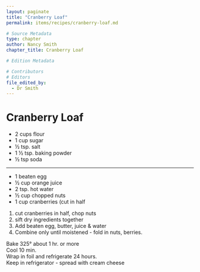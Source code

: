 ```yaml
---  
layout: paginate  
title: "Cranberry Loaf"  
permalink: items/recipes/cranberry-loaf.md

# Source Metadata  
type: chapter  
author: Nancy Smith  
chapter_title: Cranberry Loaf

# Edition Metadata

# Contributors
# Editors  
file_edited_by:   
  - Dr Smith  
---
```


# Cranberry Loaf

* 2 cups flour  
* 1 cup sugar  
* ½ tsp. salt  
* 1 ½ tsp. baking powder  
* ½ tsp soda

___

* 1 beaten egg  
* ½ cup orange juice  
* 2 tsp. hot water  
* ½ cup chopped nuts  
* 1 cup cranberries (cut in half

1. cut cranberries in half, chop nuts  
2. sift dry ingredients together  
3. Add beaten egg, butter, juice & water  
4. Combine only until moistened \- fold in nuts, berries.

Bake 325° about 1 hr. or more  
Cool 10 min.  
Wrap in foil and refrigerate 24 hours.  
Keep in refrigerator \- spread with cream cheese
